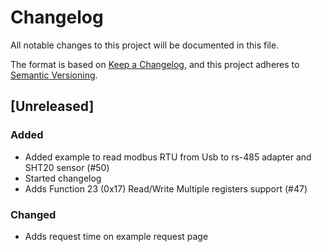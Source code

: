 # Changelog
All notable changes to this project will be documented in this file.

The format is based on [Keep a Changelog](https://keepachangelog.com/en/1.0.0/),
and this project adheres to [Semantic Versioning](https://semver.org/spec/v2.0.0.html).

## [Unreleased]

### Added

* Added example to read modbus RTU from Usb to rs-485 adapter and SHT20 sensor (#50)
* Started changelog
* Adds Function 23 (0x17) Read/Write Multiple registers support (#47)

### Changed

* Adds request time on example request page
